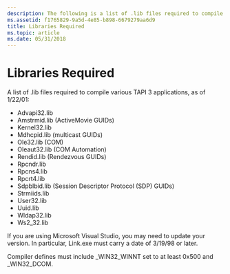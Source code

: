 ```yaml
---
description: The following is a list of .lib files required to compile various TAPI 3 applications, as of 1/22/01.
ms.assetid: f1765829-9a5d-4e85-b898-6679279aa6d9
title: Libraries Required
ms.topic: article
ms.date: 05/31/2018
---
```


# Libraries Required

A list of .lib files required to compile various TAPI 3 applications, as of 1/22/01:

-   Advapi32.lib
-   Amstrmid.lib (ActiveMovie GUIDs)
-   Kernel32.lib
-   Mdhcpid.lib (multicast GUIDs)
-   Ole32.lib (COM)
-   Oleaut32.lib (COM Automation)
-   Rendid.lib (Rendezvous GUIDs)
-   Rpcndr.lib
-   Rpcns4.lib
-   Rpcrt4.lib
-   Sdpblbid.lib (Session Descriptor Protocol (SDP) GUIDs)
-   Strmiids.lib
-   User32.lib
-   Uuid.lib
-   Wldap32.lib
-   Ws2\_32.lib

If you are using Microsoft Visual Studio, you may need to update your version. In particular, Link.exe must carry a date of 3/19/98 or later.

Compiler defines must include \_WIN32\_WINNT set to at least 0x500 and \_WIN32\_DCOM.

 

 



